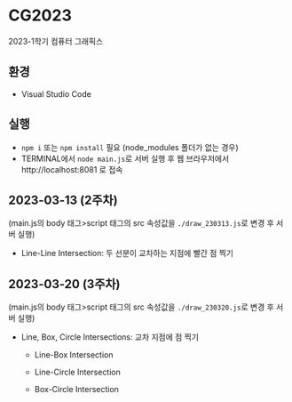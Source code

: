 # CG2023
2023-1학기 컴퓨터 그래픽스

## 환경
* Visual Studio Code

## 실행
* `npm i` 또는 `npm install` 필요 (node_modules 폴더가 없는 경우)
* TERMINAL에서 `node main.js`로 서버 실행 후 웹 브라우저에서 http://localhost:8081 로 접속

## 2023-03-13 (2주차)
(main.js의 body 태그>script 태그의 src 속성값을 `./draw_230313.js`로 변경 후 서버 실행)

* Line-Line Intersection: 두 선분이 교차하는 지점에 빨간 점 찍기

## 2023-03-20 (3주차)
(main.js의 body 태그>script 태그의 src 속성값을 `./draw_230320.js`로 변경 후 서버 실행)

* Line, Box, Circle Intersections: 교차 지점에 점 찍기
  * Line-Box Intersection
  
  * Line-Circle Intersection
  
  * Box-Circle Intersection

